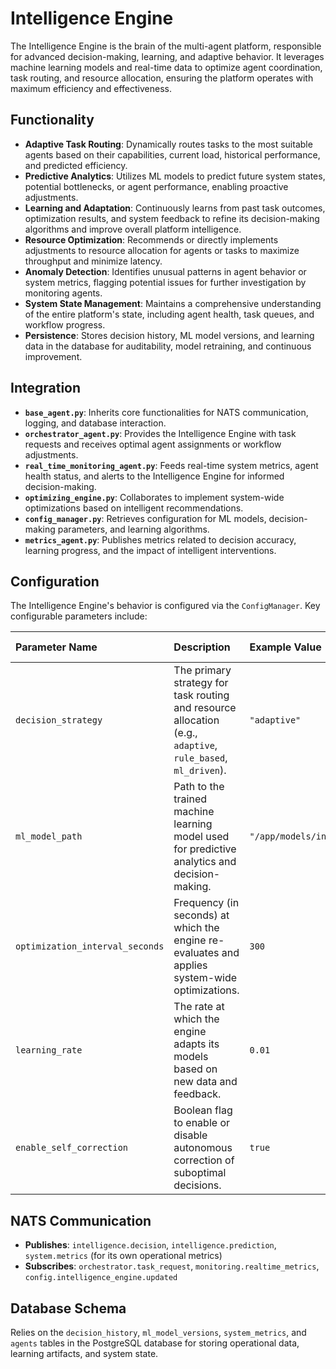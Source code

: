 # Intelligence Engine

The Intelligence Engine is the brain of the multi-agent platform, responsible for advanced decision-making, learning, and adaptive behavior. It leverages machine learning models and real-time data to optimize agent coordination, task routing, and resource allocation, ensuring the platform operates with maximum efficiency and effectiveness.

## Functionality

*   **Adaptive Task Routing**: Dynamically routes tasks to the most suitable agents based on their capabilities, current load, historical performance, and predicted efficiency.
*   **Predictive Analytics**: Utilizes ML models to predict future system states, potential bottlenecks, or agent performance, enabling proactive adjustments.
*   **Learning and Adaptation**: Continuously learns from past task outcomes, optimization results, and system feedback to refine its decision-making algorithms and improve overall platform intelligence.
*   **Resource Optimization**: Recommends or directly implements adjustments to resource allocation for agents or tasks to maximize throughput and minimize latency.
*   **Anomaly Detection**: Identifies unusual patterns in agent behavior or system metrics, flagging potential issues for further investigation by monitoring agents.
*   **System State Management**: Maintains a comprehensive understanding of the entire platform's state, including agent health, task queues, and workflow progress.
*   **Persistence**: Stores decision history, ML model versions, and learning data in the database for auditability, model retraining, and continuous improvement.

## Integration

*   **`base_agent.py`**: Inherits core functionalities for NATS communication, logging, and database interaction.
*   **`orchestrator_agent.py`**: Provides the Intelligence Engine with task requests and receives optimal agent assignments or workflow adjustments.
*   **`real_time_monitoring_agent.py`**: Feeds real-time system metrics, agent health status, and alerts to the Intelligence Engine for informed decision-making.
*   **`optimizing_engine.py`**: Collaborates to implement system-wide optimizations based on intelligent recommendations.
*   **`config_manager.py`**: Retrieves configuration for ML models, decision-making parameters, and learning algorithms.
*   **`metrics_agent.py`**: Publishes metrics related to decision accuracy, learning progress, and the impact of intelligent interventions.

## Configuration

The Intelligence Engine's behavior is configured via the `ConfigManager`. Key configurable parameters include:

| Parameter Name                      | Description                                                                                             | Example Value                                  | Default Value     |
| :---------------------------------- | :------------------------------------------------------------------------------------------------------ | :--------------------------------------------- | :---------------- |
| `decision_strategy`                 | The primary strategy for task routing and resource allocation (e.g., `adaptive`, `rule_based`, `ml_driven`). | `"adaptive"`                                   | `"adaptive"`      |
| `ml_model_path`                     | Path to the trained machine learning model used for predictive analytics and decision-making.             | `"/app/models/intelligence_engine_model.pkl"` | `None`            |
| `optimization_interval_seconds`     | Frequency (in seconds) at which the engine re-evaluates and applies system-wide optimizations.            | `300`                                          | `600`             |
| `learning_rate`                     | The rate at which the engine adapts its models based on new data and feedback.                          | `0.01`                                         | `0.005`           |
| `enable_self_correction`            | Boolean flag to enable or disable autonomous correction of suboptimal decisions.                        | `true`                                         | `false`           |

## NATS Communication

*   **Publishes**: `intelligence.decision`, `intelligence.prediction`, `system.metrics` (for its own operational metrics)
*   **Subscribes**: `orchestrator.task_request`, `monitoring.realtime_metrics`, `config.intelligence_engine.updated`

## Database Schema

Relies on the `decision_history`, `ml_model_versions`, `system_metrics`, and `agents` tables in the PostgreSQL database for storing operational data, learning artifacts, and system state.
